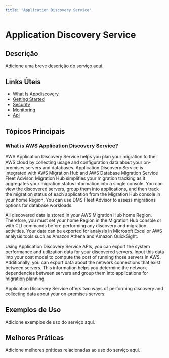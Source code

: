 ```yaml
---
title: "Application Discovery Service"
---
```


# Application Discovery Service

## Descrição

Adicione uma breve descrição do serviço aqui.

## Links Úteis

- [What Is Appdiscovery](https://docs.aws.amazon.com/application-discovery/latest/userguide/what-is-appdiscovery.html)
- [Getting Started](https://docs.aws.amazon.com/application-discovery/latest/userguide/getting-started.html)
- [Security](https://docs.aws.amazon.com/application-discovery/latest/userguide/security.html)
- [Monitoring](https://docs.aws.amazon.com/application-discovery/latest/userguide/monitoring.html)
- [Api](https://docs.aws.amazon.com/application-discovery/latest/userguide/api.html)

## Tópicos Principais

### What is AWS Application Discovery Service?

AWS Application Discovery Service helps you plan your migration to the AWS cloud by collecting usage and
        configuration data about your on-premises
        servers and
        databases. Application Discovery Service is integrated with
        AWS Migration Hub and
        AWS Database Migration Service Fleet
        Advisor.
        Migration Hub simplifies your migration tracking as it aggregates your migration status information
        into a single console. You can view the discovered servers, group them into applications,
        and then track the migration status of each application from the Migration Hub console in your
        home Region. You can
        use DMS Fleet Advisor to assess migrations options for database
        workloads.

All discovered data is stored in your AWS Migration Hub home Region. Therefore, you must set
        your home Region in the Migration Hub console or with CLI commands before performing any discovery
        and migration activities. Your data can be exported for analysis in Microsoft Excel or AWS
        analysis tools such as Amazon Athena and Amazon QuickSight.

Using Application Discovery Service APIs, you can export the system performance and utilization data for your
        discovered servers. Input this data into your cost model to compute the cost of running
        those servers in AWS. Additionally, you can export data about the network connections that
        exist between servers. This information helps you determine the network dependencies between
        servers and group them into applications for migration planning.

Application Discovery Service offers two ways of performing discovery and collecting data about your
        on-premises servers:

## Exemplos de Uso

Adicione exemplos de uso do serviço aqui.

## Melhores Práticas

Adicione melhores práticas relacionadas ao uso do serviço aqui.

